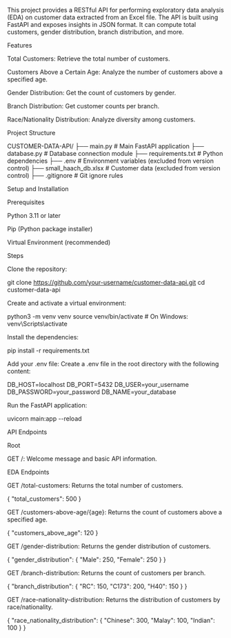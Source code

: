 This project provides a RESTful API for performing exploratory data analysis (EDA) on customer data extracted from an Excel file. The API is built using FastAPI and exposes insights in JSON format. It can compute total customers, gender distribution, branch distribution, and more.

Features

Total Customers: Retrieve the total number of customers.

Customers Above a Certain Age: Analyze the number of customers above a specified age.

Gender Distribution: Get the count of customers by gender.

Branch Distribution: Get customer counts per branch.

Race/Nationality Distribution: Analyze diversity among customers.

Project Structure

CUSTOMER-DATA-API/
├── main.py               # Main FastAPI application
├── database.py           # Database connection module
├── requirements.txt      # Python dependencies
├── .env                  # Environment variables (excluded from version control)
├── small_haach_db.xlsx   # Customer data (excluded from version control)
├── .gitignore            # Git ignore rules

Setup and Installation

Prerequisites

Python 3.11 or later

Pip (Python package installer)

Virtual Environment (recommended)

Steps

Clone the repository:

git clone https://github.com/your-username/customer-data-api.git
cd customer-data-api

Create and activate a virtual environment:

python3 -m venv venv
source venv/bin/activate  # On Windows: venv\Scripts\activate

Install the dependencies:

pip install -r requirements.txt

Add your .env file:
Create a .env file in the root directory with the following content:

DB_HOST=localhost
DB_PORT=5432
DB_USER=your_username
DB_PASSWORD=your_password
DB_NAME=your_database

Run the FastAPI application:

uvicorn main:app --reload

API Endpoints

Root

GET /: Welcome message and basic API information.

EDA Endpoints

GET /total-customers: Returns the total number of customers.

{
    "total_customers": 500
}

GET /customers-above-age/{age}: Returns the count of customers above a specified age.

{
    "customers_above_age": 120
}

GET /gender-distribution: Returns the gender distribution of customers.

{
    "gender_distribution": {
        "Male": 250,
        "Female": 250
    }
}

GET /branch-distribution: Returns the count of customers per branch.

{
    "branch_distribution": {
        "RC": 150,
        "C173": 200,
        "H40": 150
    }
}

GET /race-nationality-distribution: Returns the distribution of customers by race/nationality.

{
    "race_nationality_distribution": {
        "Chinese": 300,
        "Malay": 100,
        "Indian": 100
    }
}


